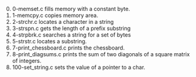 0. 0-memset.c fills memory with a constant byte.
1. 1-memcpy.c copies memory area.
2. 2-strchr.c locates a character in a string
3. 3-strspn.c gets the length of a prefix substring
4. 4-strpbrk.c searches a string for a set of bytes
5. 5-strstr.c locates a substring.
6. 7-print_chessboard.c prints the chessboard.
7. 8-print_diagsums.c prints the sum of two diagonals of a square matrix of integers.
8. 100-set_string.c sets the value of a pointer to a char.
